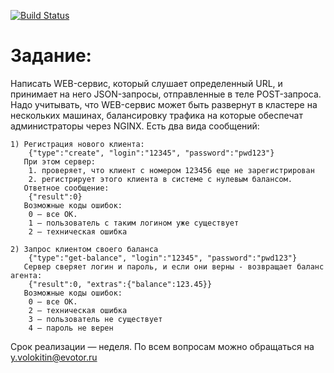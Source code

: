 [![Build Status](https://travis-ci.com/drunkmowgli/InterviewEvotor.svg?branch=master)](https://travis-ci.com/drunkmowgli/InterviewEvotor)

# Задание:

Написать WEB-сервис, который слушает определенный URL,
и принимает на него JSON-запросы, отправленные в теле POST-запроса.
Надо учитывать, что WEB-сервис может быть развернут в кластере на нескольких машинах,
балансировку трафика на которые обеспечат администраторы через NGINX.
Есть два вида сообщений:

    1) Регистрация нового клиента:
        {"type":"create", "login":"12345", "password":"pwd123"}
       При этом сервер:
        1. проверяет, что клиент с номером 123456 еще не зарегистрирован
        2. регистрирует этого клиента в системе с нулевым балансом.
       Ответное сообщение:
        {"result":0}
       Возможные коды ошибок:
        0 — все ОК.
        1 — пользователь с таким логином уже существует
        2 — техническая ошибка
        
    2) Запрос клиентом своего баланса
        {"type":"get-balance", "login":"12345", "password":"pwd123"}
       Сервер сверяет логин и пароль, и если они верны - возвращает баланс агента:
        {"result":0, "extras":{"balance":123.45}}
       Возможные коды ошибок:
        0 — все ОК.
        2 — техническая ошибка
        3 — пользователь не существует
        4 — пароль не верен
        
Срок реализации — неделя.
По всем вопросам можно обращаться на y.volokitin@evotor.ru
